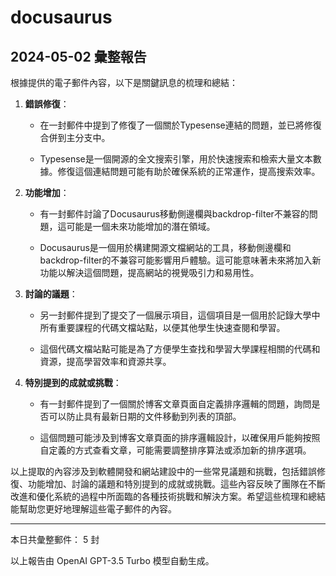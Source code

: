 # docusaurus

## 2024-05-02 彙整報告

根據提供的電子郵件內容，以下是關鍵訊息的梳理和總結：



1. **錯誤修復**：

   - 在一封郵件中提到了修復了一個關於Typesense連結的問題，並已將修復合併到主分支中。

   - Typesense是一個開源的全文搜索引擎，用於快速搜索和檢索大量文本數據。修復這個連結問題可能有助於確保系統的正常運作，提高搜索效率。



2. **功能增加**：

   - 有一封郵件討論了Docusaurus移動側邊欄與backdrop-filter不兼容的問題，這可能是一個未來功能增加的潛在領域。

   - Docusaurus是一個用於構建開源文檔網站的工具，移動側邊欄和backdrop-filter的不兼容可能影響用戶體驗。這可能意味著未來將加入新功能以解決這個問題，提高網站的視覺吸引力和易用性。



3. **討論的議題**：

   - 另一封郵件提到了提交了一個展示項目，這個項目是一個用於記錄大學中所有重要課程的代碼文檔站點，以便其他學生快速查閱和學習。

   - 這個代碼文檔站點可能是為了方便學生查找和學習大學課程相關的代碼和資源，提高學習效率和資源共享。



4. **特別提到的成就或挑戰**：

   - 有一封郵件提到了一個關於博客文章頁面自定義排序邏輯的問題，詢問是否可以防止具有最新日期的文件移動到列表的頂部。

   - 這個問題可能涉及到博客文章頁面的排序邏輯設計，以確保用戶能夠按照自定義的方式查看文章，可能需要調整排序算法或添加新的排序選項。



以上提取的內容涉及到軟體開發和網站建設中的一些常見議題和挑戰，包括錯誤修復、功能增加、討論的議題和特別提到的成就或挑戰。這些內容反映了團隊在不斷改進和優化系統的過程中所面臨的各種技術挑戰和解決方案。希望這些梳理和總結能幫助您更好地理解這些電子郵件的內容。



---



本日共彙整郵件： 5 封



以上報告由 OpenAI GPT-3.5 Turbo 模型自動生成。
